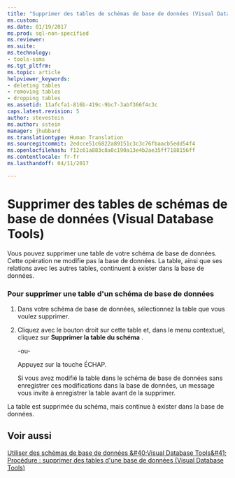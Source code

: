 ```yaml
---
title: "Supprimer des tables de schémas de base de données (Visual Database Tools) | Microsoft Docs"
ms.custom: 
ms.date: 01/19/2017
ms.prod: sql-non-specified
ms.reviewer: 
ms.suite: 
ms.technology:
- tools-ssms
ms.tgt_pltfrm: 
ms.topic: article
helpviewer_keywords:
- deleting tables
- removing tables
- dropping tables
ms.assetid: 11afcfa1-816b-419c-9bc7-3abf366f4c3c
caps.latest.revision: 5
author: stevestein
ms.author: sstein
manager: jhubbard
ms.translationtype: Human Translation
ms.sourcegitcommit: 2edcce51c6822a89151c3c3c76fbaacb5edd54f4
ms.openlocfilehash: f12c61a883c8a0c190a13e4b2ae35ff7188156ff
ms.contentlocale: fr-fr
ms.lasthandoff: 04/11/2017

---
```

# <a name="remove-tables-from-database-diagrams-visual-database-tools"></a>Supprimer des tables de schémas de base de données (Visual Database Tools)
Vous pouvez supprimer une table de votre schéma de base de données. Cette opération ne modifie pas la base de données. La table, ainsi que ses relations avec les autres tables, continuent à exister dans la base de données.  
  
### <a name="to-remove-a-table-from-a-database-diagram"></a>Pour supprimer une table d'un schéma de base de données  
  
1.  Dans votre schéma de base de données, sélectionnez la table que vous voulez supprimer.  
  
2.  Cliquez avec le bouton droit sur cette table et, dans le menu contextuel, cliquez sur **Supprimer la table du schéma** .  
  
    -ou-  
  
    Appuyez sur la touche ÉCHAP.  
  
    Si vous avez modifié la table dans le schéma de base de données sans enregistrer ces modifications dans la base de données, un message vous invite à enregistrer la table avant de la supprimer.  
  
La table est supprimée du schéma, mais continue à exister dans la base de données.  
  
## <a name="see-also"></a>Voir aussi  
[Utiliser des schémas de base de données &amp;#40;Visual Database Tools&amp;#41;](../../ssms/visual-db-tools/work-with-database-diagrams-visual-database-tools.md)  
[Procédure : supprimer des tables d'une base de données (Visual Database Tools)](http://msdn.microsoft.com/en-us/ca6aa3e9-9885-44c3-bafc-aec441fd97ec)  
  

